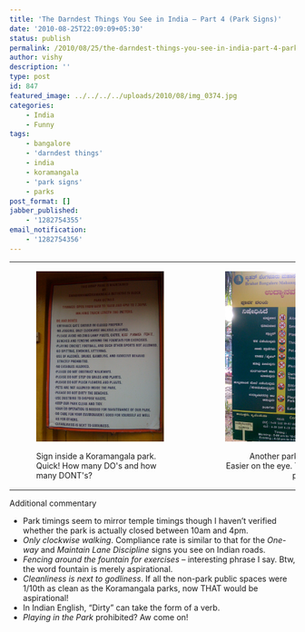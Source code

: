 ```yaml
---
title: 'The Darndest Things You See in India – Part 4 (Park Signs)'
date: '2010-08-25T22:09:09+05:30'
status: publish
permalink: /2010/08/25/the-darndest-things-you-see-in-india-part-4-park-signs
author: vishy
description: ''
type: post
id: 847
featured_image: ../../../../uploads/2010/08/img_0374.jpg  
categories: 
    - India
    - Funny
tags:
    - bangalore
    - 'darndest things'
    - india
    - koramangala
    - 'park signs'
    - parks
post_format: []
jabber_published:
    - '1282754355'
email_notification:
    - '1282754356'
---
```

<table><tbody><tr><td align="left"><figure aria-describedby="caption-attachment-798" class="wp-caption alignleft" id="attachment_798" style="width: 225px">

![](../../../../uploads/2010/08/img_0373.jpg "koramangala_park_sign_1")<figcaption class="wp-caption-text" id="caption-attachment-798">Sign inside a Koramangala park. Quick! How many DO's and how many DONT's?</figcaption></figure>

</td><td></td><td align="right"><figure aria-describedby="caption-attachment-799" class="wp-caption alignright" id="attachment_799" style="width: 225px">

![](../../../../uploads/2010/08/img_0374.jpg "koramangala_park_sign_2")<figcaption class="wp-caption-text" id="caption-attachment-799">Another park! Another sign! Easier on the eye. Too bad it's still prohibition time!</figcaption></figure>

</td></tr></tbody></table>

Additional commentary

- Park timings seem to mirror temple timings though I haven’t verified whether the park is actually closed between 10am and 4pm.
- *Only clockwise walking*. Compliance rate is similar to that for the *One-way* and *Maintain Lane Discipline* signs you see on Indian roads.
- *Fencing around the fountain for exercises* – interesting phrase I say. Btw, the word fountain is merely aspirational.
- *Cleanliness is next to godliness*. If all the non-park public spaces were 1/10th as clean as the Koramangala parks, now THAT would be aspirational!
- In Indian English, “Dirty” can take the form of a verb.
- *Playing in the Park* prohibited? Aw come on!
